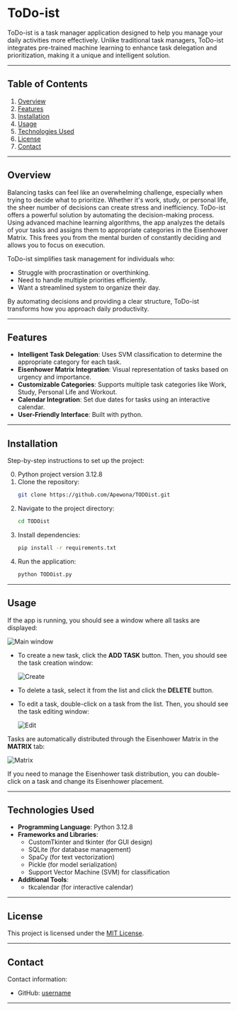 # ToDo-ist

ToDo-ist is a task manager application designed to help you manage your daily activities more effectively. Unlike traditional task managers, ToDo-ist integrates pre-trained machine learning to enhance task delegation and prioritization, making it a unique and intelligent solution.  

---

## Table of Contents

1. [Overview](#overview)
2. [Features](#features)
3. [Installation](#installation)
4. [Usage](#usage)
5. [Technologies Used](#technologies-used)
6. [License](#license)
7. [Contact](#contact)

---

## Overview

Balancing tasks can feel like an overwhelming challenge, especially when trying to decide what to prioritize. Whether it's work, study, or personal life, the sheer number of decisions can create stress and inefficiency. ToDo-ist offers a powerful solution by automating the decision-making process. Using advanced machine learning algorithms, the app analyzes the details of your tasks and assigns them to appropriate categories in the Eisenhower Matrix. This frees you from the mental burden of constantly deciding and allows you to focus on execution.

ToDo-ist simplifies task management for individuals who:
- Struggle with procrastination or overthinking.
- Need to handle multiple priorities efficiently.
- Want a streamlined system to organize their day.

By automating decisions and providing a clear structure, ToDo-ist transforms how you approach daily productivity.

---

## Features

- **Intelligent Task Delegation**: Uses SVM classification to determine the appropriate category for each task.
- **Eisenhower Matrix Integration**: Visual representation of tasks based on urgency and importance.
- **Customizable Categories**: Supports multiple task categories like Work, Study, Personal Life and Workout.
- **Calendar Integration**: Set due dates for tasks using an interactive calendar.
- **User-Friendly Interface**: Built with python.

---

## Installation

Step-by-step instructions to set up the project:

0. Python project version 3.12.8
1. Clone the repository:
   ```bash
   git clone https://github.com/Apewona/TODOist.git
   ```
2. Navigate to the project directory:
   ```bash
   cd TODOist
   ```
3. Install dependencies:
   ```bash
   pip install -r requirements.txt
   ```
4. Run the application:
   ```bash
   python TODOist.py
   ```

---

## Usage

If the app is running, you should see a window where all tasks are displayed:

![Main window](./figs/main_app.png "Main app window")

- To create a new task, click the **ADD TASK** button. Then, you should see the task creation window:

  ![Create](./figs/add_new.png "Add new task window")

- To delete a task, select it from the list and click the **DELETE** button.
- To edit a task, double-click on a task from the list. Then, you should see the task editing window:

  ![Edit](./figs/edit.png "Edition window")

Tasks are automatically distributed through the Eisenhower Matrix in the **MATRIX** tab:

![Matrix](./figs/matrix_window.png "Eisenhower Matrix window")

If you need to manage the Eisenhower task distribution, you can double-click on a task and change its Eisenhower placement.

---

## Technologies Used

- **Programming Language**: Python 3.12.8
- **Frameworks and Libraries**:
  - CustomTkinter and tkinter (for GUI design)
  - SQLite (for database management)
  - SpaCy (for text vectorization)
  - Pickle (for model serialization)
  - Support Vector Machine (SVM) for classification
- **Additional Tools**:
  - tkcalendar (for interactive calendar)

---

## License

This project is licensed under the [MIT License](LICENSE).

---

## Contact

Contact information:
- GitHub: [username](https://github.com/Apewona)

---
